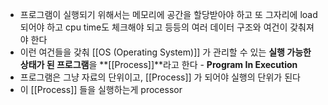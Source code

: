 - 프로그램이 실행되기 위해서는 메모리에 공간을 할당받아야 하고 또 그자리에 load 되어야 하고 cpu time도 체크해야 되고 등등의 여러 데이터 구조와 여건이 갖춰져야 한다
- 이런 여건들을 갖춰 [[OS (Operating System)]] 가 관리할 수 있는 **실행 가능한 상태가 된 프로그램**을 **[[Process]]**라고 한다 - **Program In Execution**
- 프로그램은 그냥 자료의 단위이고, [[Process]] 가 되어야 실행의 단위가 된다
- 이 [[Process]] 들을 실행하는게 processor